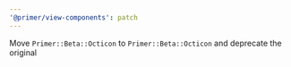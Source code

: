 ```yaml
---
'@primer/view-components': patch
---
```


Move `Primer::Beta::Octicon` to `Primer::Beta::Octicon` and deprecate the original
